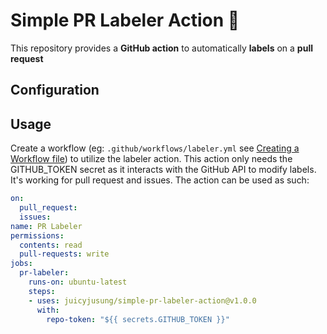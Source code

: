 # Simple PR Labeler Action 👥

This repository provides a **GitHub action** to automatically **labels** on a **pull request**

## Configuration

## Usage

Create a workflow (eg: `.github/workflows/labeler.yml` see [Creating a Workflow file](https://help.github.com/en/articles/configuring-a-workflow#creating-a-workflow-file)) to utilize the labeler action.
This action only needs the GITHUB_TOKEN secret as it interacts with the GitHub API to modify labels. It's working for pull request and issues. The action can be used as such:

```yaml
on:
  pull_request:
  issues:
name: PR Labeler
permissions:
  contents: read
  pull-requests: write
jobs:
  pr-labeler:
    runs-on: ubuntu-latest
    steps:
    - uses: juicyjusung/simple-pr-labeler-action@v1.0.0
      with:
        repo-token: "${{ secrets.GITHUB_TOKEN }}"
```

